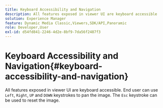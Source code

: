 ```yaml
---
title: Keyboard Accessibility and Navigation
description: All features exposed in viewer UI are keyboard accessible.
solution: Experience Manager
feature: Dynamic Media Classic,Viewers,SDK/API,Panoramic
role: Developer,User
exl-id: d54fd841-2246-4d2e-8bf9-7da56f2487f3
---
```

# Keyboard Accessibility and Navigation{#keyboard-accessibility-and-navigation}

All features exposed in viewer UI are keyboard accessible.
End user can use `Left`, `Right`, `UP` and `DOWN` keystrokes to pan the image.
The `Esc` keystroke can be used to reset the image.


